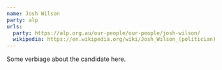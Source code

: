 ```yaml
---
name: Josh Wilson
party: alp
urls:
  party: https://alp.org.au/our-people/our-people/josh-wilson/
  wikipedia: https://en.wikipedia.org/wiki/Josh_Wilson_(politician)
---
```

Some verbiage about the candidate here.
